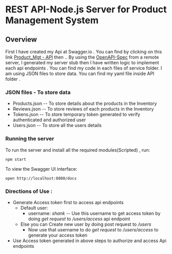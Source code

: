 # REST API-Node.js Server for Product Management System

## Overview
First I have created my Api at Swagger.io . You can find by clicking on this link [Product_Mgt - API](https://app.swaggerhub.com/apis-docs/shank2512/Product_api/1.0.0) then .. By using the [OpenAPI-Spec](https://github.com/OAI/OpenAPI-Specification) from a remote server, I generated my server stub then I have written logic to implement each api endpoints . You can find my code in each files of service folder. I am using JSON files to store data. You can find my yaml file inside API folder .

### JSON files - To store data
- Products.json -- To store details about the products in the Inventory
- Reviews.json -- To store reviews of each products in the Inventory
- Tokens.json -- To store temporary token generated to verify authenticated and authorized user
- Users.json -- To store all the users details 

### Running the server
To run the server and install all the required modules(Scripted) , run:

```
npm start
```

To view the Swagger UI interface:

```
open http://localhost:8080/docs
```
### Directions of Use :
  - Generate Access token first to access api endpoints
    - Default user:
      - username: *shank* -- Use this username to get access token by doing *get request* to */users/access* api endpoint
    - Else you can Create new user by doing post request to */users* 
      - Now use that username to do *get request* to */users/access* to generate your access token
  - Use Access token generated in above steps to authorize and access Api endpoints
    
